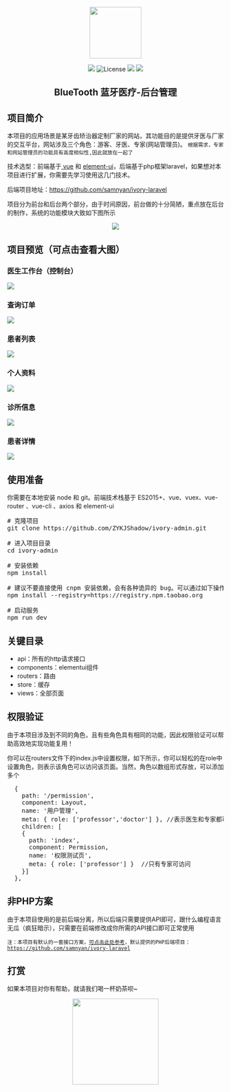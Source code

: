 <p align="center">
<img src="https://schoolgezhi.cn/cdn/img/bluetooth.png" width=120 />
</p>

<p align="center">
<img src="https://schoolgezhi.cn/cdn/img/buildpass.svg" />
<img src="https://camo.githubusercontent.com/608dd8517bbaed6004fe246dbbf96f1cfdfd0a32/68747470733a2f2f696d672e736869656c64732e696f2f6e706d2f6c2f7675652e7376673f73616e6974697a653d74727565" alt="License" data-canonical-src="https://img.shields.io/npm/l/vue.svg?sanitize=true" style="max-width:100%;">
<img src="https://img.shields.io/badge/author-shadow%20%26%20samnyan-blue.svg" />
<img src="https://img.shields.io/badge/npm-v3.0.0-orange.svg" />
</p>

<h2 align="center">BlueTooth 蓝牙医疗-后台管理</h2>

<h2>项目简介</h2>
<p>本项目的应用场景是某牙齿矫治器定制厂家的网站，其功能目的是提供牙医与厂家的交互平台，网站涉及三个角色：游客、牙医、专家(网站管理员)。
<code>根据需求，专家和网站管理员的功能具有高度相似性,因此就放在一起了</code>

</p>
<p>
技术选型：前端基于<a href="https://github.com/vuejs/vue"> vue</a> 和 <a href="https://github.com/ElemeFE/element">element-ui</a>，后端基于php框架laravel，如果想对本项目进行扩展，你需要先学习使用这几门技术。
</p>
<p>
后端项目地址：<a href="https://github.com/samnyan/ivory-laravel">https://github.com/samnyan/ivory-laravel</a>
</p>
<p>
项目分为前台和后台两个部分，由于时间原因，前台做的十分简陋，重点放在后台的制作，系统的功能模块大致如下图所示
</p>

<p align="center">
<img src="https://schoolgezhi.cn/cdn/img/BlueToothFunction.png"/>
</p>

<h2>项目预览（可点击查看大图）</h2>
<h3>医生工作台（控制台）</h3>
<p>
  <img src="https://schoolgezhi.cn/cdn/img/dashboard-doctor.jpg"/>
</p>
<h3>查询订单</h3>
<p>
  <img src="https://schoolgezhi.cn/cdn/img/order-table.jpg"/>
</p>
<h3>患者列表</h3>
<p>
  <img src="https://schoolgezhi.cn/cdn/img/patient-doctor.jpg"/>
</p>

<h3>个人资料</h3>
<p>
  <img src="https://schoolgezhi.cn/cdn/img/user-detail.jpg"/>
</p>

<h3>诊所信息</h3>
<p>
  <img src="https://schoolgezhi.cn/cdn/img/clinic-detail.jpg" />
</p>

<h3>患者详情</h3>
<p>
  <img src="https://schoolgezhi.cn/cdn/img/patient-detail.jpg" />
</p>

<h2>使用准备</h2>
<p>

你需要在本地安装 node 和 git。前端技术栈基于 ES2015+、vue、vuex、vue-router 、vue-cli 、axios 和 element-ui
<pre><span class="pl-c"><span class="pl-c">#</span> 克隆项目</span>
git clone https://github.com/ZYKJShadow/ivory-admin.git

<span class="pl-c"><span class="pl-c">#</span> 进入项目目录</span>
<span class="pl-c1">cd</span> ivory-admin

<span class="pl-c"><span class="pl-c">#</span> 安装依赖</span>
npm install

<span class="pl-c"><span class="pl-c">#</span> 建议不要直接使用 cnpm 安装依赖，会有各种诡异的 bug。可以通过如下操作解决 npm 下载速度慢的问题</span>
npm install --registry=https://registry.npm.taobao.org

<span class="pl-c"><span class="pl-c">#</span> 启动服务</span>
npm run dev</pre>
</p>

<h2>关键目录</h2>
<p>
  <ul>
    <li>api：所有的http请求接口</li>
    <li>components：elementui组件</li>
    <li>routers：路由</li>
    <li>store：缓存</li>
    <li>views：全部页面</li>
  </ul>
</p>

<h2>权限验证</h2>
<p>由于本项目涉及到不同的角色，且有些角色具有相同的功能，因此权限验证可以帮助高效地实现功能复用！</p>
<p>你可以在routers文件下的index.js中设置权限，如下所示，你可以轻松的在role中设置角色，则表示该角色可以访问该页面。当然，角色以数组形式存放，可以添加多个</p>
<pre>
  {
    path: '/permission',
    component: Layout,
    name: '用户管理',
    meta: { role: ['professor','doctor'] }, //表示医生和专家都可访问
    children: [
    { 
      path: 'index',
      component: Permission,
      name: '权限测试页',
      meta: { role: ['professor'] }  //只有专家可访问
    }]
  },
</pre>

<h2>非PHP方案</h2>
<p>由于本项目使用的是前后端分离，所以后端只需要提供API即可，跟什么编程语言无瓜（疯狂暗示），只需要在前端修改成你所需的API接口即可正常使用</p>
<code>注：本项目有默认的一套接口方案，<a href="https://ivory.msm.moe/docs/#info">可点击此处参考</a>，默认提供的PHP后端项目：<a href="https://github.com/samnyan/ivory-laravel">https://github.com/samnyan/ivory-laravel</a></code>

<h2>打赏</h2>
<p>如果本项目对你有帮助，就请我们喝一杯奶茶呗~</p>
<p align="center">
  <img src="https://schoolgezhi.cn/cdn/img/donate.png" width=200 />
</p>

